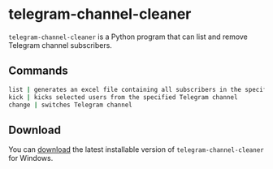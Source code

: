 # telegram-channel-cleaner

`telegram-channel-cleaner` is a Python program that can list and remove Telegram channel subscribers.

## Commands

```bash
list | generates an excel file containing all subscribers in the specified Telegram channel
kick | kicks selected users from the specified Telegram channel
change | switches Telegram channel
```

## Download

You can [download]("https://github.com/jakekeech/telegram-channel-cleaner/releases") the latest installable version of `telegram-channel-cleaner` for Windows.
